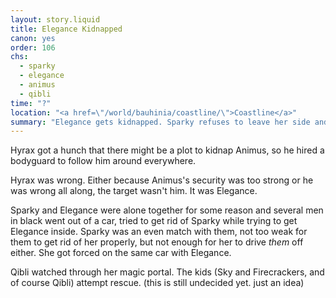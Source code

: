 ```yaml
---
layout: story.liquid
title: Elegance Kidnapped
canon: yes
order: 106
chs:
  - sparky
  - elegance
  - animus
  - qibli
time: "?"
location: "<a href=\"/world/bauhinia/coastline/\">Coastline</a>"
summary: "Elegance gets kidnapped. Sparky refuses to leave her side and also gets kidnapped."
---
```


Hyrax got a hunch that there might be a plot to kidnap Animus, so he hired a bodyguard to follow him around everywhere.

Hyrax was wrong. Either because Animus's security was too strong or he was wrong all along, the target wasn't him. It was Elegance.

Sparky and Elegance were alone together for some reason and several men in black went out of a car, tried to get rid of Sparky while trying to get Elegance inside. Sparky was an even match with them, not too weak for them to get rid of her properly, but not enough for her to drive *them* off either. She got forced on the same car with Elegance.

Qibli watched through her magic portal. The kids (Sky and Firecrackers, and of course Qibli) attempt rescue. (this is still undecided yet. just an idea)
